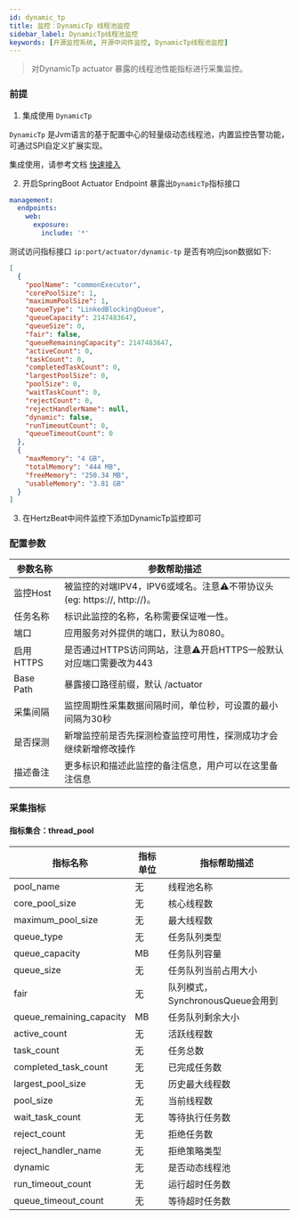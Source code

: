 ```yaml
---
id: dynamic_tp
title: 监控：DynamicTp 线程池监控      
sidebar_label: DynamicTp线程池监控
keywords: [开源监控系统, 开源中间件监控, DynamicTp线程池监控]
---
```


> 对DynamicTp actuator 暴露的线程池性能指标进行采集监控。

### 前提  

1. 集成使用 `DynamicTp`  

`DynamicTp` 是Jvm语言的基于配置中心的轻量级动态线程池，内置监控告警功能，可通过SPI自定义扩展实现。

集成使用，请参考文档 [快速接入](https://dynamictp.cn/guide/use/quick-start.html)   

2. 开启SpringBoot Actuator Endpoint 暴露出`DynamicTp`指标接口  

```yaml
management:
  endpoints:
    web:
      exposure:
        include: '*'
```
测试访问指标接口 `ip:port/actuator/dynamic-tp` 是否有响应json数据如下:  

```json
[
  {
    "poolName": "commonExecutor",
    "corePoolSize": 1,
    "maximumPoolSize": 1,
    "queueType": "LinkedBlockingQueue",
    "queueCapacity": 2147483647,
    "queueSize": 0,
    "fair": false,
    "queueRemainingCapacity": 2147483647,
    "activeCount": 0,
    "taskCount": 0,
    "completedTaskCount": 0,
    "largestPoolSize": 0,
    "poolSize": 0,
    "waitTaskCount": 0,
    "rejectCount": 0,
    "rejectHandlerName": null,
    "dynamic": false,
    "runTimeoutCount": 0,
    "queueTimeoutCount": 0
  },
  {
    "maxMemory": "4 GB",
    "totalMemory": "444 MB",
    "freeMemory": "250.34 MB",
    "usableMemory": "3.81 GB"
  }
]
```

3. 在HertzBeat中间件监控下添加DynamicTp监控即可   


### 配置参数

| 参数名称     | 参数帮助描述                                               |
| ------------ |------------------------------------------------------|
| 监控Host     | 被监控的对端IPV4，IPV6或域名。注意⚠️不带协议头(eg: https://, http://)。 |
| 任务名称     | 标识此监控的名称，名称需要保证唯一性。                                  |
| 端口         | 应用服务对外提供的端口，默认为8080。                                 |
| 启用HTTPS   | 是否通过HTTPS访问网站，注意⚠️开启HTTPS一般默认对应端口需要改为443             |
 | Base Path | 暴露接口路径前缀，默认 /actuator                                |
| 采集间隔     | 监控周期性采集数据间隔时间，单位秒，可设置的最小间隔为30秒                       |
| 是否探测     | 新增监控前是否先探测检查监控可用性，探测成功才会继续新增修改操作                     |
| 描述备注     | 更多标识和描述此监控的备注信息，用户可以在这里备注信息                          |

### 采集指标

#### 指标集合：thread_pool

| 指标名称    | 指标单位 | 指标帮助描述                 |
|---------|------|------------------------|
| pool_name | 无    | 线程池名称                  |
| core_pool_size    | 无    | 核心线程数                  |
| maximum_pool_size      | 无    | 最大线程数                  |
| queue_type | 无    | 任务队列类型                 |
| queue_capacity   | MB   | 任务队列容量                 |
| queue_size  | 无    | 任务队列当前占用大小             |
| fair  | 无    | 队列模式，SynchronousQueue会用到 |
| queue_remaining_capacity  | MB   | 任务队列剩余大小               |
| active_count  | 无    | 活跃线程数                  |
| task_count  | 无    | 任务总数                   |
| completed_task_count  | 无    | 已完成任务数                 |
| largest_pool_size  | 无    | 历史最大线程数                |
| pool_size  | 无    | 当前线程数                  |
| wait_task_count  | 无    | 等待执行任务数                |
| reject_count  | 无    | 拒绝任务数                  |
| reject_handler_name  | 无    | 拒绝策略类型                 |
| dynamic  | 无    | 是否动态线程池                |
| run_timeout_count  | 无    | 运行超时任务数                |
| queue_timeout_count  | 无    | 等待超时任务数                |

